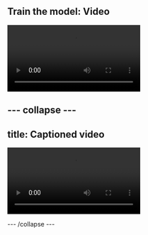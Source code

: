 ## Train the model: Video

![Screen recording showing how to add images to two classes then train and test a model.](images/teach-a-machine.mp4)

--- collapse ---
---
title: Captioned video
---

![Screen recording showing how to add images to two classes then train and test a model.](images/teach-a-machine-captioned.mp4)

--- /collapse ---